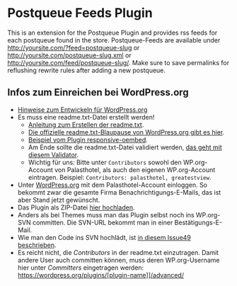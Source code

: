 # Postqueue Feeds Plugin

This is an extension for the Postqueue Plugin and provides rss feeds for each postqueue found in the store.
Postqueue-Feeds are available under http://yoursite.com/?feed=postqueue-slug or http://yoursite.com/postqueue-slug.xml or http://yoursite.com/feed/postqueue-slug/.
Make sure to save permalinks for reflushing rewrite rules after adding a new postqueue.

## Infos zum Einreichen bei WordPress.org

- [Hinweise zum Entwickeln für WordPress.org](https://wordpress.org/plugins/developers/)
- Es muss eine readme.txt-Datei erstellt werden!
    - [Anleitung zum Erstellen der readme.txt](https://developer.wordpress.org/plugins/wordpress-org/how-your-readme-txt-works/).
    - [Die offizielle readme.txt-Blaupause von WordPress.org gibt es hier](https://wordpress.org/plugins/files/2016/06/readme.txt).
    - [Beispiel vom Plugin responsive-oembed](https://github.com/palasthotel/responsive-oembed/blob/master/readme.txt).
    - Am Ende sollte die readme.txt-Datei validiert werden, [das geht mit diesem Validator](https://wordpress.org/plugins/developers/readme-validator/).
    - Wichtig für uns: Bitte unter `Contributors` sowohl den WP.org-Account von Palasthotel, als auch den eigenen WP.org-Account eintragen. Beispiel: `Contributors: palasthotel, greatestview`.
- Unter [WordPress.org](https://wordpress.org/) mit dem Palasthotel-Account einloggen. So bekommt zwar die gesamte Firma Benachrichtigungs-E-Mails, das ist aber Stand jetzt gewünscht.
- Das Plugin als ZIP-Datei [hier hochladen](https://wordpress.org/plugins/developers/add/).
- Anders als bei Themes muss man das Plugin selbst noch ins WP.org-SVN committen. Die SVN-URL bekommt man in einer Bestätigungs-E-Mail.
- Wie man den Code ins SVN hochlädt, ist [in diesem Issue49 beschrieben](https://issue49.palasthotel.de/blog/2016/01/14/neue-version-unserer-plugins-veroeffentlichen/).
- Es reicht nicht, die *Contributors* in der readme.txt einzutragen. Damit andere User auch committen können, muss deren WP.org-Username hier unter *Committers* eingetragen werden: https://wordpress.org/plugins/[plugin-name]]/advanced/